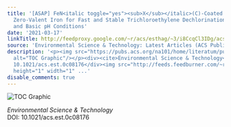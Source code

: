 ```yaml
---
title: '[ASAP] FeN<italic toggle="yes"><sub>X</sub></italic>(C)-Coated Microscale
  Zero-Valent Iron for Fast and Stable Trichloroethylene Dechlorination in both Acidic
  and Basic pH Conditions'
date: '2021-03-17'
linkTitle: http://feedproxy.google.com/~r/acs/esthag/~3/i8CcqCl3IDg/acs.est.0c08176
source: 'Environmental Science & Technology: Latest Articles (ACS Publications)'
description: '<p><img src="https://pubs.acs.org/na101/home/literatum/publisher/achs/journals/content/esthag/0/esthag.ahead-of-print/acs.est.0c08176/20210317/images/medium/es0c08176_0008.gif"
  alt="TOC Graphic"/></p><div><cite>Environmental Science & Technology</cite></div><div>DOI:
  10.1021/acs.est.0c08176</div><img src="http://feeds.feedburner.com/~r/acs/esthag/~4/i8CcqCl3IDg"
  height="1" width="1" ...'
disable_comments: true
---
```

<p><img src="https://pubs.acs.org/na101/home/literatum/publisher/achs/journals/content/esthag/0/esthag.ahead-of-print/acs.est.0c08176/20210317/images/medium/es0c08176_0008.gif" alt="TOC Graphic"/></p><div><cite>Environmental Science & Technology</cite></div><div>DOI: 10.1021/acs.est.0c08176</div><img src="http://feeds.feedburner.com/~r/acs/esthag/~4/i8CcqCl3IDg" height="1" width="1" ...